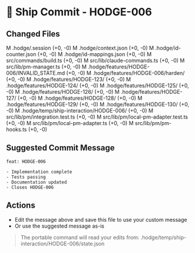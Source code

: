# 🚀 Ship Commit - HODGE-006

## Changed Files

M .hodge/.session (+0, -0)
M .hodge/context.json (+0, -0)
M .hodge/id-counter.json (+0, -0)
M .hodge/id-mappings.json (+0, -0)
M src/commands/build.ts (+0, -0)
M src/lib/claude-commands.ts (+0, -0)
M src/lib/pm-manager.ts (+0, -0)
M .hodge/features/HODGE-006/INVALID_STATE.md (+0, -0)
M .hodge/features/HODGE-006/harden/ (+0, -0)
M .hodge/features/HODGE-123/ (+0, -0)
M .hodge/features/HODGE-124/ (+0, -0)
M .hodge/features/HODGE-125/ (+0, -0)
M .hodge/features/HODGE-126/ (+0, -0)
M .hodge/features/HODGE-127/ (+0, -0)
M .hodge/features/HODGE-128/ (+0, -0)
M .hodge/features/HODGE-129/ (+0, -0)
M .hodge/features/HODGE-130/ (+0, -0)
M .hodge/temp/ship-interaction/HODGE-006/ (+0, -0)
M src/lib/pm/integration.test.ts (+0, -0)
M src/lib/pm/local-pm-adapter.test.ts (+0, -0)
M src/lib/pm/local-pm-adapter.ts (+0, -0)
M src/lib/pm/pm-hooks.ts (+0, -0)

## Suggested Commit Message

```
feat: HODGE-006

- Implementation complete
- Tests passing
- Documentation updated
- Closes HODGE-006
```

## Actions

- Edit the message above and save this file to use your custom message
- Or use the suggested message as-is

> The portable command will read your edits from:
> .hodge/temp/ship-interaction/HODGE-006/state.json